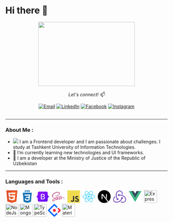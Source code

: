 # Hi there 👋

<div id="header" align="center">
    <img src="https://i.pinimg.com/originals/9e/5c/77/9e5c77872f818509afc1766a86c9a68b.gif" width="300" height="200"/>
<br>
    <div id="badges">
        <p> <i> Let's connect! 📫 </i></p>
        <a href="mailto:abdulazizoveshonqul66@gmail.com" target="_blank"><img src="https://img.shields.io/badge/-Gmail-c14438?style=flat-square&logo=Gmail&logoColor=white" alt="Email"></a>
        <a href="https://www.linkedin.com/in/eshonqul-abdulazizov-5b88b6301/" target="_blank"><img src="https://img.shields.io/badge/LinkedIn-%230077B5.svg?&style=flat-square&logo=linkedin&logoColor=white" alt="LinkedIn"></a>
        <a href="https://www.facebook.com/maxmadalivich" target="_blank"><img src="https://img.shields.io/badge/Facebook-%231877F2.svg?&style=flat-square&logo=facebook&logoColor=white" alt="Facebook"></a>
        <a href="https://www.instagram.com/maxmadalivich_" target="_blank">
        <img src="https://img.shields.io/badge/-Instagram-F40F5A?style=flat-square&labelColor=F40F5A&logo=instagram&logoColor=white" alt="Instagram"></a>
    </div>
<br>
</div>

---

### About Me :

- <img src="https://media.giphy.com/media/WUlplcMpOCEmTGBtBW/giphy.gif" width="30"> I am a Frontend developer and I am passionate about challenges.
I study at Tashkent University of Information Technologies.
- 🌱 I’m currently learning new technologies and UI frameworks.
- 🔭 I am a developer at the Ministry of Justice of the Republic of Uzbekistan
---

### Languages and Tools :

<div>
  <img src="https://github.com/devicons/devicon/blob/master/icons/html5/html5-original.svg" title="HTML5" alt="HTML" width="40" height="40"/>&nbsp;
  <img src="https://github.com/devicons/devicon/blob/master/icons/css3/css3-plain-wordmark.svg"  title="CSS3" alt="CSS" width="40" height="40"/>&nbsp;
  <img src="https://github.com/devicons/devicon/blob/master/icons/bootstrap/bootstrap-original.svg" title="Bootstrap" alt="Bootstrap" width="40" height="40"/>&nbsp;
  <img src="https://github.com/devicons/devicon/blob/master/icons/sass/sass-original.svg" title="SASS" alt="SASS" width="40" height="40"/>&nbsp;
  <img src="https://github.com/devicons/devicon/blob/master/icons/javascript/javascript-original.svg" title="JavaScript" alt="JavaScript" width="40" height="40"/>&nbsp;
  <img src="https://github.com/devicons/devicon/blob/master/icons/react/react-original.svg" title="ReactJs" alt="ReactJs" width="40" height="40"/>&nbsp;
  <img src="https://github.com/devicons/devicon/blob/master/icons/nextjs/nextjs-plain.svg" title="NextJs" alt="NextJs" width="40" height="40"/>&nbsp;
  <img src="https://github.com/devicons/devicon/blob/master/icons/redux/redux-original.svg" title="Redux" alt="Redux" width="40" height="40"/>&nbsp;
  <img src="https://github.com/devicons/devicon/blob/master/icons/vuejs/vuejs-original.svg" title="VueJs" alt="VueJs" width="40" height="40"/>&nbsp;
  <img src="https://cdn.jsdelivr.net/gh/devicons/devicon/icons/express/express-original.svg" title="Express" width="40" height="40" />
  <img src="https://cdn.jsdelivr.net/gh/devicons/devicon/icons/nodejs/nodejs-original.svg" title="NodeJs" width="40" height="40" />
  <img src="https://cdn.jsdelivr.net/gh/devicons/devicon/icons/mongodb/mongodb-original.svg" title="MongoDB" width="40" height="40" />
  <img src="https://cdn.jsdelivr.net/gh/devicons/devicon/icons/typescript/typescript-original.svg" title="TypeScript" width="40" height="40" />
  <img src="https://github.com/devicons/devicon/blob/master/icons/antdesign/antdesign-plain.svg" title="AntDesign" width="40" height="40" />
  <img src="https://cdn.jsdelivr.net/gh/devicons/devicon/icons/materialui/materialui-original.svg" title="MaterialUI" width="40" height="40" />
</div>

